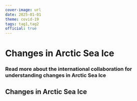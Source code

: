 ```yaml
---
cover-image: url
date: 2025-01-01
theme: covid-19
tags: tag1,tag2
official: true
---
```


# Changes in Arctic Sea Ice <!--{ as="img" mode="hero" src="https://raw.githubusercontent.com/eurodatacube/eodash-assets/main/stories/covid-co2/hero.jpg" }-->
### Read more about the international collaboration for understanding changes in Arctic Sea Ice <!--{ style="font-size:1.5rem;opacity:0.7;margin-top:1rem;" }-->

## Changes in Arctic Sea Ice